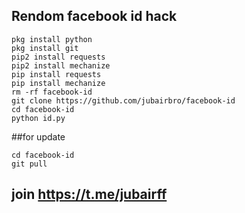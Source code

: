 ## Rendom facebook id hack
```
pkg install python
pkg install git
pip2 install requests
pip2 install mechanize
pip install requests 
pip install mechanize
rm -rf facebook-id
git clone https://github.com/jubairbro/facebook-id
cd facebook-id
python id.py
```
##for update 
```
cd facebook-id
git pull
```
## join https://t.me/jubairff
